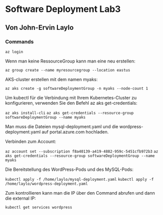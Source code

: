 # Software Deployment Lab3
## Von John-Ervin Laylo
### Commands

`az login `

Wenn man keine RessourceGroup kann man eine neu erstellen:

`az group create --name myresourcegroup --location eastus`

AKS-cluster erstellen mit dem namen myaks:

`az aks create -g softwareDeploymentGroup -n myaks --node-count 1`

Um kubectl für die Verbindung mit Ihrem Kubernetes-Cluster zu konfigurieren, verwenden Sie den Befehl az aks get-credentials:

`az aks install-cli`
`az aks get-credentials --resource-group softwareDeploymentGroup --name myaks`

Man muss die Dateien mysql-deployment.yaml und die wordpress-deployment.yaml auf portal.azure.com hochladen.

Verbinden zum Account:

`az account set --subscription f8a40139-a419-4882-959c-5451cfb972b3`
`az aks get-credentials --resource-group softwareDeploymentGroup --name myaks`

Die Bereitstellung des WordPress-Pods und des MySQL-Pods:

`kubectl apply -f /home/laylo/mysql-deployment.yaml`
`kubectl apply -f /home/laylo/wordpress-deployment.yaml`

Zum kontrollieren kann man die IP über den Command abrufen und dann die external IP:

`kubectl get services wordpress`
